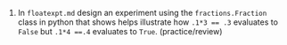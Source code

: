 1. In `floatexpt.md` design an experiment using the `fractions.Fraction` class in python that shows helps illustrate how `.1*3 == .3` evaluates to `False` but `.1*4 ==.4` evaluates to `True`. (practice/review)

```{index} floatexpt.md
```
